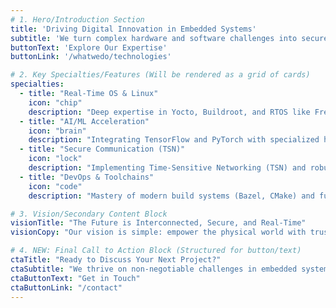 ```yaml
---
# 1. Hero/Introduction Section
title: 'Driving Digital Innovation in Embedded Systems'
subtitle: 'We turn complex hardware and software challenges into secure, real-time solutions.'
buttonText: 'Explore Our Expertise'
buttonLink: '/whatwedo/technologies'

# 2. Key Specialties/Features (Will be rendered as a grid of cards)
specialties:
  - title: "Real-Time OS & Linux"
    icon: "chip"
    description: "Deep expertise in Yocto, Buildroot, and RTOS like FreeRTOS and Zephyr for maximum performance and determinism."
  - title: "AI/ML Acceleration"
    icon: "brain"
    description: "Integrating TensorFlow and PyTorch with specialized hardware (FPGAs/Matrix Processors) for high-speed inference at the edge."
  - title: "Secure Communication (TSN)"
    icon: "lock"
    description: "Implementing Time-Sensitive Networking (TSN) and robust security protocols for industrial and automotive reliability."
  - title: "DevOps & Toolchains"
    icon: "code"
    description: "Mastery of modern build systems (Bazel, CMake) and full CI/CD pipelines (GitLab/GitHub Actions) for reliable releases."

# 3. Vision/Secondary Content Block
visionTitle: "The Future is Interconnected, Secure, and Real-Time"
visionCopy: "Our vision is simple: empower the physical world with trustworthy digital intelligence. We provide the foundational technologies required to bridge the gap between low-level hardware constraints and high-level cloud services."

# 4. NEW: Final Call to Action Block (Structured for button/text)
ctaTitle: "Ready to Discuss Your Next Project?"
ctaSubtitle: "We thrive on non-negotiable challenges in embedded systems, AI, and cybersecurity. Contact us to learn how we can help."
ctaButtonText: "Get in Touch"
ctaButtonLink: "/contact"
---
```

